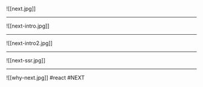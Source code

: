 ![[next.jpg]]

***
![[next-intro.jpg]]
***
![[next-intro2.jpg]]
***
![[next-ssr.jpg]]
***
![[why-next.jpg]]
#react #NEXT